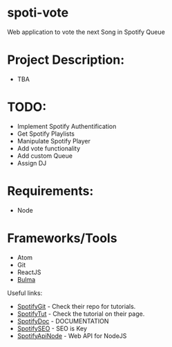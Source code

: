 # spoti-vote
Web application to vote the next Song in Spotify Queue

# Project Description:

- TBA

# TODO:

- Implement Spotify Authentification
- Get Spotify Playlists
- Manipulate Spotify Player
- Add vote functionality
- Add custom Queue
- Assign DJ

# Requirements:
- Node

# Frameworks/Tools
- Atom
- Git
- ReactJS
- [Bulma](https://bulma.io/)

Useful links:

* [SpotifyGit](https://github.com/spotify/web-api-auth-examples) - Check their repo for tutorials.
*   [SpotifyTut](https://developer.spotify.com/web-api/tutorial/) - Check the tutorial on their page.
* [SpotifyDoc](https://beta.developer.spotify.com/console/) - DOCUMENTATION
* [SpotifySEO](https://beta.developer.spotify.com/dashboard/applications) - SEO is Key
* [SpotifyApiNode](https://github.com/thelinmichael/spotify-web-api-node) - Web API for NodeJS

